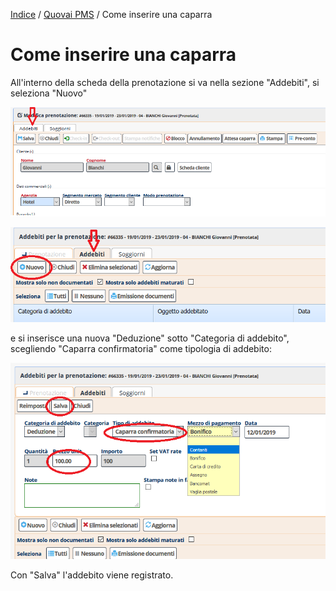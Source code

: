[Indice](index.md) / [Quovai PMS](quovai-pms-it.md) / Come inserire una caparra

# Come inserire una caparra

All'interno della scheda della prenotazione si va nella sezione "Addebiti", si seleziona "Nuovo"

![](images/caparra-001.png)

![](images/caparra-002.png)

e si inserisce una nuova "Deduzione" sotto "Categoria di addebito", scegliendo "Caparra confirmatoria" come tipologia di addebito:

![](images/caparra-003.png)

Con "Salva" l'addebito viene registrato.
 
 